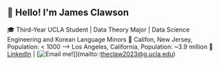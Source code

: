 ## 👋 Hello! I'm James Clawson

🎓 Third-Year UCLA Student | Data Theory Major | Data Science Engineering and Korean Language Minors
🏫 Califon, New Jersey, Population: < 1000 --> Los Angeles, California, Population: ~3.9 million
💬 [LinkedIn](https://www.linkedin.com/in/james-clawson-a24292291/) | [![Email me!](https://img.shields.io/badge/Email-Contact%20Me-red)]](mailto::theclaw2023@g.ucla.edu)
<!--
**j-clawson/j-clawson** is a ✨ _special_ ✨ repository because its `README.md` (this file) appears on your GitHub profile.

Here are some ideas to get you started:

- 🔭 I’m currently working on ...
- 🌱 I’m currently learning ...
- 👯 I’m looking to collaborate on ...
- 🤔 I’m looking for help with ...
- 💬 Ask me about ...
- 📫 How to reach me: ...
- 😄 Pronouns: ...
- ⚡ Fun fact: ...
-->
